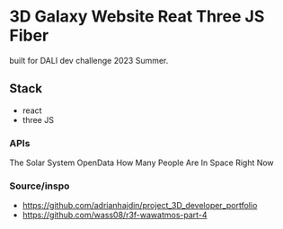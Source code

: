 # 3D Galaxy Website Reat Three JS Fiber

built for DALI dev challenge 2023 Summer.

## Stack
- react
- three JS

### APIs
The Solar System OpenData
How Many People Are In Space Right Now

### Source/inspo
- https://github.com/adrianhajdin/project_3D_developer_portfolio
- https://github.com/wass08/r3f-wawatmos-part-4
